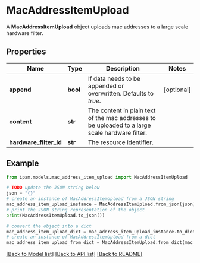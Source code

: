 # MacAddressItemUpload

A __MacAddressItemUpload__ object uploads mac addresses to a large scale hardware filter.

## Properties

Name | Type | Description | Notes
------------ | ------------- | ------------- | -------------
**append** | **bool** | If data needs to be appended or overwritten. Defaults to _true_. | [optional] 
**content** | **str** | The content in plain text of the mac addresses to be uploaded to a large scale hardware filter. | 
**hardware_filter_id** | **str** | The resource identifier. | 

## Example

```python
from ipam.models.mac_address_item_upload import MacAddressItemUpload

# TODO update the JSON string below
json = "{}"
# create an instance of MacAddressItemUpload from a JSON string
mac_address_item_upload_instance = MacAddressItemUpload.from_json(json)
# print the JSON string representation of the object
print(MacAddressItemUpload.to_json())

# convert the object into a dict
mac_address_item_upload_dict = mac_address_item_upload_instance.to_dict()
# create an instance of MacAddressItemUpload from a dict
mac_address_item_upload_from_dict = MacAddressItemUpload.from_dict(mac_address_item_upload_dict)
```
[[Back to Model list]](../README.md#documentation-for-models) [[Back to API list]](../README.md#documentation-for-api-endpoints) [[Back to README]](../README.md)


